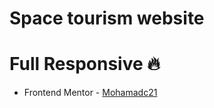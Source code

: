 # Space tourism website
# Full Responsive 🔥

- Frontend Mentor - [Mohamadc21](https://www.frontendmentor.io/profile/wyattmohammad)
<!-- - [Live Preview]() -->
